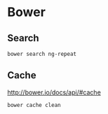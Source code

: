 <!-- -*- coding: utf-8; -*- -->

Bower
=====

Search
------

    bower search ng-repeat

Cache
-----

<http://bower.io/docs/api/#cache>

    bower cache clean

